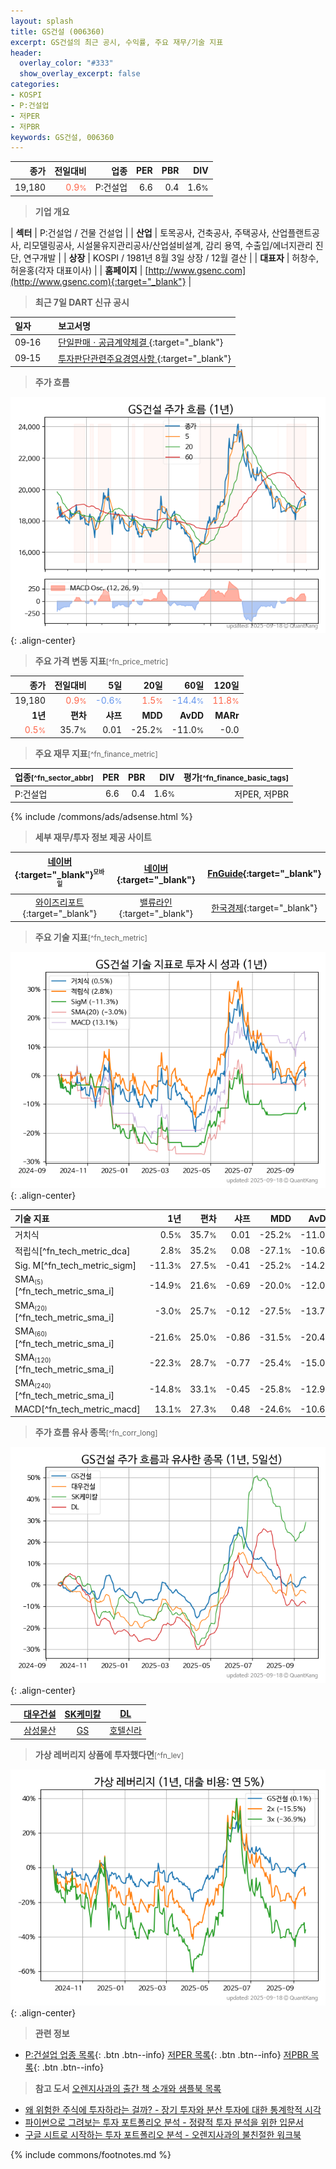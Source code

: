 ```yaml
---
layout: splash
title: GS건설 (006360)
excerpt: GS건설의 최근 공시, 수익률, 주요 재무/기술 지표
header:
  overlay_color: "#333"
  show_overlay_excerpt: false
categories:
- KOSPI
- P:건설업
- 저PER
- 저PBR
keywords: GS건설, 006360
---
```


| **종가** | **전일대비** | **업종** | **PER** | **PBR** | **DIV** |
| -------: | -----------: | -------: | ------: | ------: | ------: |
| 19,180 | <span style="color: tomato">0.9<small>%</small></span> | P:건설업 | 6.6 | 0.4 | 1.6<small>%</small> |

<!-- more -->


> **기업 개요**<a id="company"></a>

| <span style="white-space:nowrap;">**섹터**</span> | P:건설업 / 건물 건설업 |
| <span style="white-space:nowrap;">**산업**</span> | 토목공사, 건축공사, 주택공사, 산업플랜트공사, 리모델링공사, 시설물유지관리공사/산업설비설계, 감리 용역, 수출입/에너지관리 진단, 연구개발 |
| <span style="white-space:nowrap;">**상장**</span> | KOSPI / 1981년 8월 3일 상장 / 12월 결산 |
| <span style="white-space:nowrap;">**대표자**</span> | 허창수, 허윤홍(각자 대표이사) |
| <span style="white-space:nowrap;">**홈페이지**</span> | [http://www.gsenc.com](http://www.gsenc.com){:target="_blank"} |


> **최근 7일 DART 신규 공시**<a id="dart"></a>

| **일자** |      | **보고서명** |
| :------- | :--- | :----------- |
| 09&#x2011;16 | | [단일판매ㆍ공급계약체결              ](https://dart.fss.or.kr/dsaf001/main.do?rcpNo=20250916800033){:target="_blank"} |
| 09&#x2011;15 | | [투자판단관련주요경영사항              ](https://dart.fss.or.kr/dsaf001/main.do?rcpNo=20250915800118){:target="_blank"} |


> **주가 흐름**<a id="price"></a>

![006360](/stock/images/006360.png){: .align-center}


> **주요 가격 변동 지표**<small>[^fn_price_metric]</small>

| **종가** | **전일대비** | **5일** | **20일** | **60일** | **120일** |
| -------: | -----------: | ------: | -------: | -------: | --------: |
| 19,180 | <span style="color: tomato">0.9<small>%</small></span> | <span style="color: cornflowerblue">-0.6<small>%</small></span> | <span style="color: tomato">1.5<small>%</small></span> | <span style="color: cornflowerblue">-14.4<small>%</small></span> | <span style="color: tomato">11.8<small>%</small></span> |
| **1년** | **편차** | **샤프** | **MDD** | **AvDD** | **MARr** |
| <span style="color: tomato">0.5<small>%</small></span> | 35.7<small>%</small> | 0.01 | -25.2<small>%</small> | -11.0<small>%</small> | -0.0 |


> **주요 재무 지표**<small>[^fn_finance_metric]</small>

| **업종**<small>[^fn_sector_abbr]</small> | **PER** | **PBR** | **DIV** | **평가**<small>[^fn_finance_basic_tags]</small> |
| :--------------------------------------- | ------: | ------: | ------: | ----------------------------------------------: |
| P:건설업 | 6.6 | 0.4 | 1.6<small>%</small> | 저PER, 저PBR |



{% include /commons/ads/adsense.html %}

> **세부 재무/투자 정보 제공 사이트**

| [네이버](https://m.stock.naver.com/domestic/stock/006360/finance/summary){:target="_blank"}<sup><small>모바일</small></sup> | [네이버](https://finance.naver.com/item/coinfo.naver?code=006360){:target="_blank"} | [FnGuide](https://comp.fnguide.com/SVO2/ASP/SVD_Invest.asp?gicode=A006360&MenuYn=Y){:target="_blank"} |
| :---: | :---: | :---: |
| [와이즈리포트](https://comp.wisereport.co.kr/company/c1040001.aspx?cmp_cd=006360){:target="_blank"} | [밸류라인](https://www.valueline.co.kr/finance/summary/006360){:target="_blank"} | [한국경제](https://markets.hankyung.com/stock/006360/financial-summary){:target="_blank"} |


> **주요 기술 지표**<small>[^fn_tech_metric]</small>


![006360](/stock/images/006360_tech.png){: .align-center}

| **기술 지표** | **1년** | **편차** | **샤프** | **MDD** | **AvDD** |
| :------------ | ------: | -----------: | -------: | ------: | -------: |
| 거치식 | 0.5<small>%</small> | 35.7<small>%</small> | 0.01 | -25.2<small>%</small> | -11.0<small>%</small> |
| 적립식[^fn_tech_metric_dca] | 2.8<small>%</small> | 35.2<small>%</small> | 0.08 | -27.1<small>%</small> | -10.6<small>%</small> |
| Sig. M[^fn_tech_metric_sigm] | -11.3<small>%</small> | 27.5<small>%</small> | -0.41 | -25.2<small>%</small> | -14.2<small>%</small> |
| SMA<small><sub>(5)</sub></small>[^fn_tech_metric_sma_i] | -14.9<small>%</small> | 21.6<small>%</small> | -0.69 | -20.0<small>%</small> | -12.0<small>%</small> |
| SMA<small><sub>(20)</sub></small>[^fn_tech_metric_sma_i] | -3.0<small>%</small> | 25.7<small>%</small> | -0.12 | -27.5<small>%</small> | -13.7<small>%</small> |
| SMA<small><sub>(60)</sub></small>[^fn_tech_metric_sma_i] | -21.6<small>%</small> | 25.0<small>%</small> | -0.86 | -31.5<small>%</small> | -20.4<small>%</small> |
| SMA<small><sub>(120)</sub></small>[^fn_tech_metric_sma_i] | -22.3<small>%</small> | 28.7<small>%</small> | -0.77 | -25.4<small>%</small> | -15.0<small>%</small> |
| SMA<small><sub>(240)</sub></small>[^fn_tech_metric_sma_i] | -14.8<small>%</small> | 33.1<small>%</small> | -0.45 | -25.8<small>%</small> | -12.9<small>%</small> |
| MACD[^fn_tech_metric_macd] | 13.1<small>%</small> | 27.3<small>%</small> | 0.48 | -24.6<small>%</small> | -10.6<small>%</small> |


> **주가 흐름 유사 종목**<a id="corr"></a><small>[^fn_corr_long]</small>

![006360](/stock/images/006360_corr.png){: .align-center}

|       | [대우건설](/047040/) | [SK케미칼](/285130/) | [DL](/000210/) |
| :---: | :------------------------------------: | :------------------------------------: | :------------------------------------: |
|       | [삼성물산](/028260/) | [GS](/078930/) | [호텔신라](/008770/) |


> **가상 레버리지 상품에 투자했다면**<a id="2x"></a><small>[^fn_lev]</small>

![006360](/stock/images/006360_2x.png){: .align-center}


> **관련 정보**

- [P:건설업 업종 목록](/stats/sector/kospi_업종_건설업_종목/){: .btn .btn--info} [저PER 목록](/fn/fn_low_per/){: .btn .btn--info} [저PBR 목록](/fn/fn_low_pbr/){: .btn .btn--info}

> **참고 도서** [오렌지사과의 출간 책 소개와 샘플북 목록](https://kongdori.tistory.com/691)

- [왜 위험한 주식에 투자하라는 걸까? - 장기 투자와 분산 투자에 대한 통계학적 시각](https://kongdori.tistory.com/421)
- [파이썬으로 그려보는 투자 포트폴리오 분석  - 정량적 투자 분석을 위한 입문서](https://kongdori.tistory.com/643)
- [구글 시트로 시작하는 투자 포트폴리오 분석 - 오렌지사과의 불친절한 워크북](https://kongdori.tistory.com/449)


{% include commons/footnotes.md %}